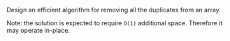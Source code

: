 Design an efficient algorithm for removing all the duplicates from an array.

Note: the solution is expected to require `O(1)` additional space. Therefore
it may operate in-place.
